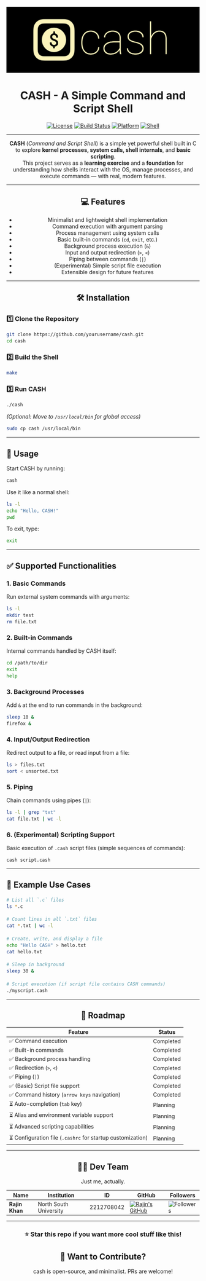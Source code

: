 <div align="center">

![CASH Banner](./cash-logo-main.png)

# CASH - A Simple Command and Script Shell
[![License](https://img.shields.io/badge/license-MIT-blue.svg?style=for-the-badge&logo=appveyor)](LICENSE) [![Build Status](https://img.shields.io/badge/build-passing-brightgreen?style=for-the-badge&logo=travis)]() [![Platform](https://img.shields.io/badge/platform-linux%20%7C%20macOS-lightgrey?style=for-the-badge&logo=linux)]() [![Shell](https://img.shields.io/badge/shell-cash%20v0.2-yellow?style=for-the-badge&logo=gnu-bash)]()

---

**CASH** (*Command and Script Shell*) is a simple yet powerful shell built in C to explore **kernel processes, system calls, shell internals**, and **basic scripting**.  
This project serves as a **learning exercise** and a **foundation** for understanding how shells interact with the OS, manage processes, and execute commands — with real, modern features.

---

## 💻 Features
- Minimalist and lightweight shell implementation  
- Command execution with argument parsing  
- Process management using system calls  
- Basic built-in commands (`cd`, `exit`, etc.)  
- Background process execution (`&`)  
- Input and output redirection (`>`, `<`)  
- Piping between commands (`|`)  
- (Experimental) Simple script file execution  
- Extensible design for future features  

---

## 🛠 Installation

</div>

### 1️⃣ Clone the Repository
```bash
git clone https://github.com/yourusername/cash.git
cd cash
```

### 2️⃣ Build the Shell
```bash
make
```

### 3️⃣ Run CASH
```bash
./cash
```

*(Optional: Move to `/usr/local/bin` for global access)*
```bash
sudo cp cash /usr/local/bin
```

---

## 📌 Usage
Start CASH by running:
```bash
cash
```

Use it like a normal shell:
```bash
ls -l
echo "Hello, CASH!"
pwd
```

To exit, type:
```bash
exit
```

---

## ✅ Supported Functionalities

### **1. Basic Commands**
Run external system commands with arguments:
```bash
ls -l
mkdir test
rm file.txt
```

### **2. Built-in Commands**
Internal commands handled by CASH itself:
```bash
cd /path/to/dir
exit
help
```

### **3. Background Processes**
Add `&` at the end to run commands in the background:
```bash
sleep 10 &
firefox &
```

### **4. Input/Output Redirection**
Redirect output to a file, or read input from a file:
```bash
ls > files.txt
sort < unsorted.txt
```

### **5. Piping**
Chain commands using pipes (`|`):
```bash
ls -l | grep "txt"
cat file.txt | wc -l
```

### **6. (Experimental) Scripting Support**
Basic execution of `.cash` script files (simple sequences of commands):
```bash
cash script.cash
```

---

## 🌟 Example Use Cases

```bash
# List all `.c` files
ls *.c

# Count lines in all `.txt` files
cat *.txt | wc -l

# Create, write, and display a file
echo "Hello CASH" > hello.txt
cat hello.txt

# Sleep in background
sleep 30 &

# Script execution (if script file contains CASH commands)
./myscript.cash
```

---

<div align="center">

## 🔮 Roadmap
| Feature                          | Status      |
|----------------------------------|-------------|
| ✅ Command execution | Completed |
| ✅ Built-in commands | Completed |
| ✅ Background process handling | Completed |
| ✅ Redirection (`>`, `<`) | Completed |
| ✅ Piping (`\|`) | Completed |
| ✅ (Basic) Script file support | Completed |
| ✅ Command history (`arrow keys` navigation) | Completed |
| ⏳ Auto-completion (`tab` key) | Planning |
| ⏳ Alias and environment variable support | Planning |
| ⏳ Advanced scripting capabilities | Planning |
| ⏳ Configuration file (`.cashrc` for startup customization) | Planning |

---

## **👨‍💻 Dev Team**

Just me, actually.

| Name                      | Institution             | ID | GitHub | Followers |
|---------------------------|-------------------------|--  |--------|------|
| **Rajin Khan**            | North South University | 2212708042 | [![Rajin's GitHub](https://img.shields.io/badge/-rajin--khan-181717?style=for-the-badge&logo=github&logoColor=white)](https://github.com/rajin-khan) | ![Followers](https://img.shields.io/github/followers/rajin-khan?label=Follow&style=social) |

---

### ⭐ **Star this repo if you want more cool stuff like this!**

## 🚀 Want to Contribute?

cash is open-source, and minimalist. PRs are welcome!

</div>
